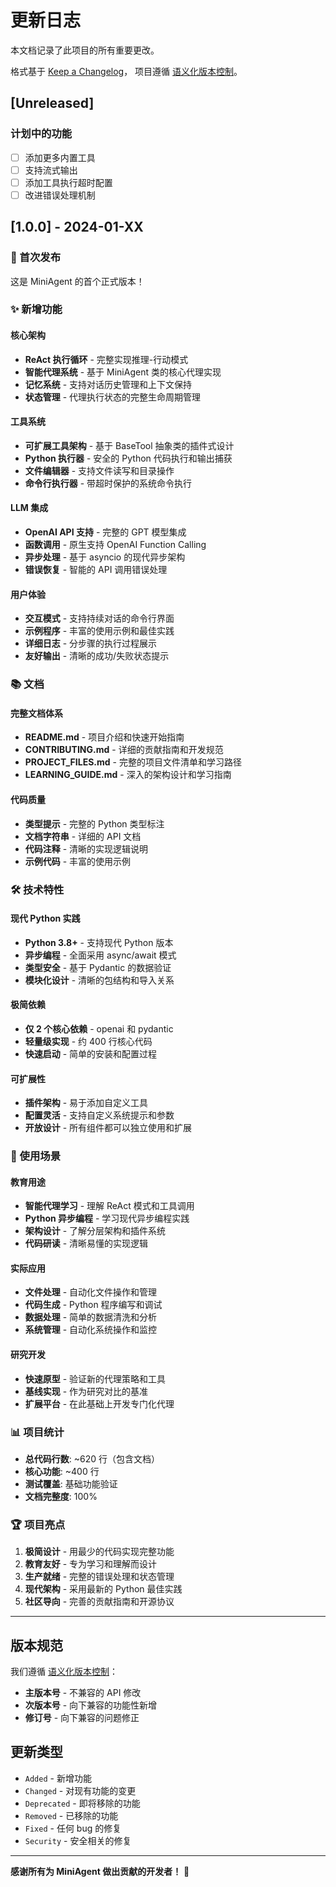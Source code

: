 # 更新日志

本文档记录了此项目的所有重要更改。

格式基于 [Keep a Changelog](https://keepachangelog.com/en/1.0.0/)，
项目遵循 [语义化版本控制](https://semver.org/spec/v2.0.0.html)。

## [Unreleased]

### 计划中的功能
- [ ] 添加更多内置工具
- [ ] 支持流式输出
- [ ] 添加工具执行超时配置
- [ ] 改进错误处理机制

## [1.0.0] - 2024-01-XX

### 🎉 首次发布

这是 MiniAgent 的首个正式版本！

### ✨ 新增功能

#### 核心架构
- **ReAct 执行循环** - 完整实现推理-行动模式
- **智能代理系统** - 基于 MiniAgent 类的核心代理实现
- **记忆系统** - 支持对话历史管理和上下文保持
- **状态管理** - 代理执行状态的完整生命周期管理

#### 工具系统
- **可扩展工具架构** - 基于 BaseTool 抽象类的插件式设计
- **Python 执行器** - 安全的 Python 代码执行和输出捕获
- **文件编辑器** - 支持文件读写和目录操作
- **命令行执行器** - 带超时保护的系统命令执行

#### LLM 集成
- **OpenAI API 支持** - 完整的 GPT 模型集成
- **函数调用** - 原生支持 OpenAI Function Calling
- **异步处理** - 基于 asyncio 的现代异步架构
- **错误恢复** - 智能的 API 调用错误处理

#### 用户体验
- **交互模式** - 支持持续对话的命令行界面
- **示例程序** - 丰富的使用示例和最佳实践
- **详细日志** - 分步骤的执行过程展示
- **友好输出** - 清晰的成功/失败状态提示

### 📚 文档

#### 完整文档体系
- **README.md** - 项目介绍和快速开始指南
- **CONTRIBUTING.md** - 详细的贡献指南和开发规范
- **PROJECT_FILES.md** - 完整的项目文件清单和学习路径
- **LEARNING_GUIDE.md** - 深入的架构设计和学习指南

#### 代码质量
- **类型提示** - 完整的 Python 类型标注
- **文档字符串** - 详细的 API 文档
- **代码注释** - 清晰的实现逻辑说明
- **示例代码** - 丰富的使用示例

### 🛠️ 技术特性

#### 现代 Python 实践
- **Python 3.8+** - 支持现代 Python 版本
- **异步编程** - 全面采用 async/await 模式
- **类型安全** - 基于 Pydantic 的数据验证
- **模块化设计** - 清晰的包结构和导入关系

#### 极简依赖
- **仅 2 个核心依赖** - openai 和 pydantic
- **轻量级实现** - 约 400 行核心代码
- **快速启动** - 简单的安装和配置过程

#### 可扩展性
- **插件架构** - 易于添加自定义工具
- **配置灵活** - 支持自定义系统提示和参数
- **开放设计** - 所有组件都可以独立使用和扩展

### 🎯 使用场景

#### 教育用途
- **智能代理学习** - 理解 ReAct 模式和工具调用
- **Python 异步编程** - 学习现代异步编程实践
- **架构设计** - 了解分层架构和插件系统
- **代码研读** - 清晰易懂的实现逻辑

#### 实际应用
- **文件处理** - 自动化文件操作和管理
- **代码生成** - Python 程序编写和调试
- **数据处理** - 简单的数据清洗和分析
- **系统管理** - 自动化系统操作和监控

#### 研究开发
- **快速原型** - 验证新的代理策略和工具
- **基线实现** - 作为研究对比的基准
- **扩展平台** - 在此基础上开发专门化代理

### 📊 项目统计

- **总代码行数**: ~620 行（包含文档）
- **核心功能**: ~400 行
- **测试覆盖**: 基础功能验证
- **文档完整度**: 100%

### 🏆 项目亮点

1. **极简设计** - 用最少的代码实现完整功能
2. **教育友好** - 专为学习和理解而设计
3. **生产就绪** - 完整的错误处理和状态管理
4. **现代架构** - 采用最新的 Python 最佳实践
5. **社区导向** - 完善的贡献指南和开源协议

---

## 版本规范

我们遵循 [语义化版本控制](https://semver.org/)：

- **主版本号** - 不兼容的 API 修改
- **次版本号** - 向下兼容的功能性新增
- **修订号** - 向下兼容的问题修正

## 更新类型

- `Added` - 新增功能
- `Changed` - 对现有功能的变更
- `Deprecated` - 即将移除的功能
- `Removed` - 已移除的功能
- `Fixed` - 任何 bug 的修复
- `Security` - 安全相关的修复

---

**感谢所有为 MiniAgent 做出贡献的开发者！** 🙏